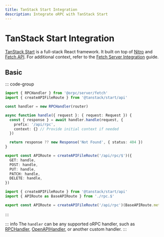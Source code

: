 ```yaml
---
title: TanStack Start Integration
description: Integrate oRPC with TanStack Start
---
```


# TanStack Start Integration

[TanStack Start](https://tanstack.com/start) is a full-stack React framework. It built on top of [Nitro](https://nitro.dev/) and [Fetch API](https://developer.mozilla.org/en-US/docs/Web/API/Fetch_API). For additional context, refer to the [Fetch Server Integration](/docs/integrations/fetch-server) guide.

## Basic

::: code-group

```ts [app/routes/api/rpc.$.ts]
import { RPCHandler } from '@orpc/server/fetch'
import { createAPIFileRoute } from '@tanstack/start/api'

const handler = new RPCHandler(router)

async function handle({ request }: { request: Request }) {
  const { response } = await handler.handle(request, {
    prefix: '/api/rpc',
    context: {} // Provide initial context if needed
  })

  return response ?? new Response('Not Found', { status: 404 })
}

export const APIRoute = createAPIFileRoute('/api/rpc/$')({
  GET: handle,
  POST: handle,
  PUT: handle,
  PATCH: handle,
  DELETE: handle,
})
```

```ts [app/routes/api/rpc.ts]
import { createAPIFileRoute } from '@tanstack/start/api'
import { APIRoute as BaseAPIRoute } from './rpc.$'

export const APIRoute = createAPIFileRoute('/api/rpc')(BaseAPIRoute.methods)
```

:::

::: info
The `handler` can be any supported oRPC handler, such as [RPCHandler](/docs/rpc-handler), [OpenAPIHandler](/docs/openapi/openapi-handler), or another custom handler.
:::
